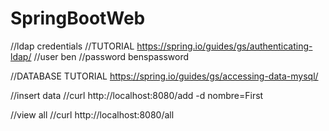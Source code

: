 # SpringBootWeb

//ldap credentials
//TUTORIAL https://spring.io/guides/gs/authenticating-ldap/
//user
ben
//password
benspassword

//DATABASE TUTORIAL https://spring.io/guides/gs/accessing-data-mysql/

//insert data
//curl http://localhost:8080/add -d nombre=First 

//view all
//curl http://localhost:8080/all

